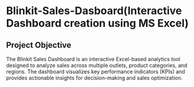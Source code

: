 # Blinkit-Sales-Dasboard(Interactive Dashboard creation using MS Excel)
## Project Objective
The Blinkit Sales Dashboard is an interactive Excel-based analytics tool designed to analyze sales across multiple outlets, product categories, and regions. The dashboard visualizes key performance indicators (KPIs) and provides actionable insights for decision-making and sales optimization.

